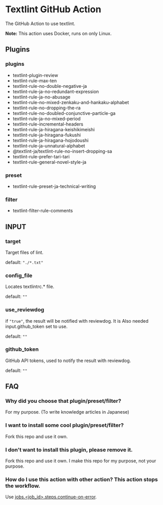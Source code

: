 # Textlint GitHub Action

The GitHub Action to use textlint.

**Note:** This action uses Docker, runs on only Linux.

## Plugins

### plugins

- textlint-plugin-review
- textlint-rule-max-ten
- textlint-rule-no-double-negative-ja
- textlint-rule-ja-no-redundant-expression
- textlint-rule-ja-no-abusage
- textlint-rule-no-mixed-zenkaku-and-hankaku-alphabet
- textlint-rule-no-dropping-the-ra
- textlint-rule-no-doubled-conjunctive-particle-ga
- textlint-rule-ja-no-mixed-period
- textlint-rule-incremental-headers
- textlint-rule-ja-hiragana-keishikimeishi
- textlint-rule-ja-hiragana-fukushi
- textlint-rule-ja-hiragana-hojodoushi
- textlint-rule-ja-unnatural-alphabet
- @textlint-ja/textlint-rule-no-insert-dropping-sa
- textlint-rule-prefer-tari-tari
- textlint-rule-general-novel-style-ja

### preset

- textlint-rule-preset-ja-technical-writing

### filter

- textlint-filter-rule-comments

## INPUT

### target

Target files of lint.

default: `"./*.txt"`

### config_file

Locates textlintrc.\* file.

default: `""`

### use_reviewdog

if `"true"`, the result will be notified with reviewdog.
It is Also needed input.github_token set to use.

default: `""`

### github_token

GitHub API tokens, used to notify the result with reviewdog.

default: `""`

## FAQ

### Why did you choose that plugin/preset/filter?

For my purpose.
(To write knowledge articles in Japanese)

### I want to install some cool plugin/preset/filter?

Fork this repo and use it own.

### I don't want to install this plugin, please remove it.

Fork this repo and use it own.
I make this repo for my purpose, not your purpose.

### How do I use this action with other action? This action stops the workflow.

Use [jobs.<job_id>.steps.continue-on-error](https://help.github.com/ja/articles/workflow-syntax-for-github-actions#jobsjob_idstepscontinue-on-error).

